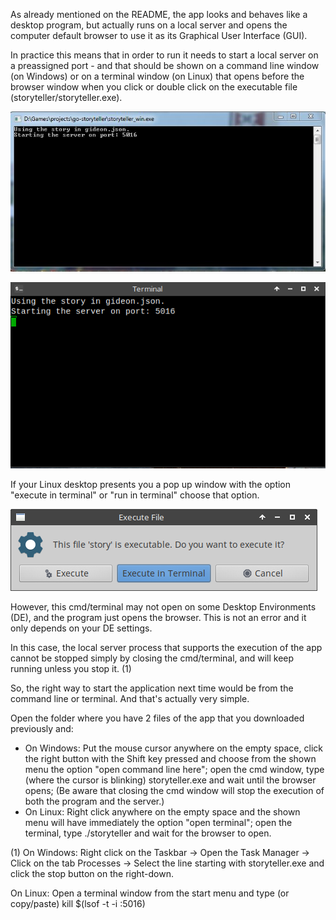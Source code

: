 As already mentioned on the README, the app looks and behaves like a desktop program, but actually runs on a local server and opens the computer default browser to use it as its Graphical User Interface (GUI).

In practice this means that in order to run it needs to start a local server on a preassigned port - and that should be shown on a command line window (on Windows) or on a terminal window (on Linux) that opens before the browser window when you click or double click on the executable file (storyteller/storyteller.exe).

![cmd](https://github.com/manuelcaeiro/go-storyteller/blob/master/screenshots/cmd_info.JPG)

![terminal](https://github.com/manuelcaeiro/go-storyteller/blob/master/screenshots/terminal_info.png)

If your Linux desktop presents you a pop up window with the option "execute in terminal" or "run in terminal" choose that option.

![execute in terminal](https://github.com/manuelcaeiro/go-storyteller/blob/master/screenshots/pop.png)

However, this cmd/terminal may not open on some Desktop Environments (DE), and the program just opens the browser. This is not an error and it only depends on your DE settings.

In this case, the local server process that supports the execution of the app cannot be stopped simply by closing the cmd/terminal, and will keep running unless you stop it. (1)

So, the right way to start the application next time would be from the command line or terminal. And that's actually very simple.

Open the folder where you have 2 files of the app that you downloaded previously and:

- On Windows: Put the mouse cursor anywhere on the empty space, click the right button with the Shift key pressed and choose from the shown menu the option "open command line here"; open the cmd window, type (where the cursor is blinking) storyteller.exe and wait until the browser opens; (Be aware that closing the cmd window will stop the execution of both the program and the server.)
- On Linux: Right click anywhere on the empty space and the shown menu will have immediately the option "open terminal"; open the terminal, type ./storyteller and wait for the browser to open.

(1) On Windows: Right click on the Taskbar -> Open the Task Manager -> Click on the tab Processes -> Select the line starting with storyteller.exe and click the stop button on the right-down.

On Linux: Open a terminal window from the start menu and type (or copy/paste) kill $(lsof -t -i :5016)
